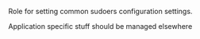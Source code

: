 Role for setting common sudoers configuration settings.

Application specific stuff should be managed elsewhere
